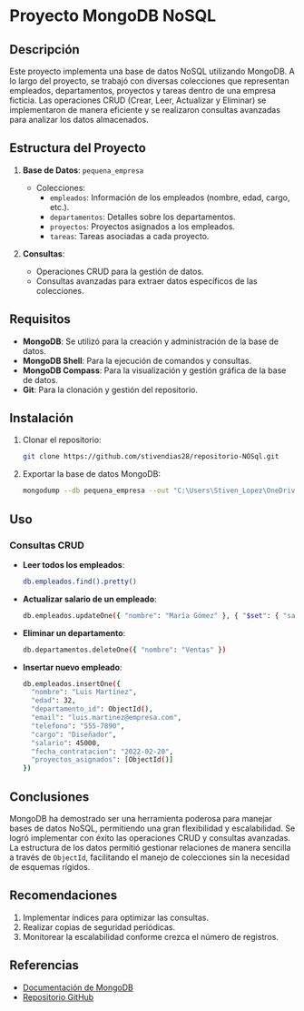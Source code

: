 
# Proyecto MongoDB NoSQL

## Descripción

Este proyecto implementa una base de datos NoSQL utilizando MongoDB. A lo largo del proyecto, se trabajó con diversas colecciones que representan empleados, departamentos, proyectos y tareas dentro de una empresa ficticia. Las operaciones CRUD (Crear, Leer, Actualizar y Eliminar) se implementaron de manera eficiente y se realizaron consultas avanzadas para analizar los datos almacenados.

## Estructura del Proyecto

1. **Base de Datos**: `pequena_empresa`
   - Colecciones:
     - `empleados`: Información de los empleados (nombre, edad, cargo, etc.).
     - `departamentos`: Detalles sobre los departamentos.
     - `proyectos`: Proyectos asignados a los empleados.
     - `tareas`: Tareas asociadas a cada proyecto.

2. **Consultas**: 
   - Operaciones CRUD para la gestión de datos.
   - Consultas avanzadas para extraer datos específicos de las colecciones.

## Requisitos

- **MongoDB**: Se utilizó para la creación y administración de la base de datos.
- **MongoDB Shell**: Para la ejecución de comandos y consultas.
- **MongoDB Compass**: Para la visualización y gestión gráfica de la base de datos.
- **Git**: Para la clonación y gestión del repositorio.

## Instalación

1. Clonar el repositorio:

   ```bash
   git clone https://github.com/stivendias28/repositorio-NOSql.git
   ```

2. Exportar la base de datos MongoDB:

   ```bash
   mongodump --db pequena_empresa --out "C:\Users\Stiven_Lopez\OneDrive\Documentos\BASE_SQL\repositorio-mongo\repositorio-mongo\backups"
   ```

## Uso

### Consultas CRUD

- **Leer todos los empleados**:
  
  ```bash
  db.empleados.find().pretty()
  ```

- **Actualizar salario de un empleado**:

  ```bash
  db.empleados.updateOne({ "nombre": "María Gómez" }, { "$set": { "salario": 45000 } })
  ```

- **Eliminar un departamento**:

  ```bash
  db.departamentos.deleteOne({ "nombre": "Ventas" })
  ```

- **Insertar nuevo empleado**:

  ```bash
  db.empleados.insertOne({
    "nombre": "Luis Martínez",
    "edad": 32,
    "departamento_id": ObjectId(),
    "email": "luis.martinez@empresa.com",
    "telefono": "555-7890",
    "cargo": "Diseñador",
    "salario": 45000,
    "fecha_contratacion": "2022-02-20",
    "proyectos_asignados": [ObjectId()]
  })
  ```

## Conclusiones

MongoDB ha demostrado ser una herramienta poderosa para manejar bases de datos NoSQL, permitiendo una gran flexibilidad y escalabilidad. Se logró implementar con éxito las operaciones CRUD y consultas avanzadas. La estructura de los datos permitió gestionar relaciones de manera sencilla a través de `ObjectId`, facilitando el manejo de colecciones sin la necesidad de esquemas rígidos.

## Recomendaciones

1. Implementar índices para optimizar las consultas.
2. Realizar copias de seguridad periódicas.
3. Monitorear la escalabilidad conforme crezca el número de registros.

## Referencias

- [Documentación de MongoDB](https://docs.mongodb.com/)
- [Repositorio GitHub](https://github.com/stivendias28/repositorio-NOSql.git)
